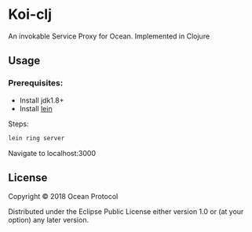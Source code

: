 # Koi-clj 

An invokable Service Proxy for Ocean. Implemented in Clojure

## Usage

### Prerequisites:

- Install jdk1.8+
- Install [lein](https://leiningen.org)
 
Steps:

``` bash 
lein ring server
```

Navigate to localhost:3000

## License

Copyright © 2018 Ocean Protocol

Distributed under the Eclipse Public License either version 1.0 or (at
your option) any later version.
